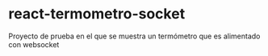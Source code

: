 # react-termometro-socket
Proyecto de prueba en el que se muestra un termómetro que es alimentado con websocket
